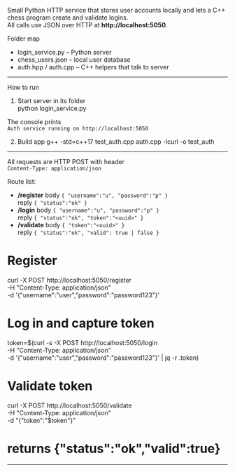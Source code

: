 
Small Python HTTP service that stores user accounts
locally and lets a C++ chess program create and validate logins.  
All calls use JSON over HTTP at **http://localhost:5050**.

Folder map
* login_service.py     – Python server  
* chess_users.json     – local user database 
* auth.hpp / auth.cpp  – C++ helpers that talk to server  

----------------------------------------------------------------------
How to run

1. Start server in its folder  
python login_service.py 

The console prints  
`Auth service running on http://localhost:5050`

2. Build app 
g++ -std=c++17 test_auth.cpp auth.cpp -lcurl -o test_auth

----------------------------------------------------------------------
All requests are HTTP POST with header  
`Content-Type: application/json`

Route list:
* **/register**  body `{ "username":"u", "password":"p" }`  
              reply `{ "status":"ok" }`
* **/login**     body `{ "username":"u", "password":"p" }`  
              reply `{ "status":"ok", "token":"<uuid>" }`
* **/validate**  body `{ "token":"<uuid>" }`  
              reply `{ "status":"ok", "valid": true | false }`


# Register
curl -X POST http://localhost:5050/register \
     -H "Content-Type: application/json" \
     -d '{"username":"user","password":"password123"}'

# Log in and capture token
token=$(curl -s -X POST http://localhost:5050/login \
        -H "Content-Type: application/json" \
        -d '{"username":"user","password":"password123"}' | jq -r .token)

# Validate token 
curl -X POST http://localhost:5050/validate \
     -H "Content-Type: application/json" \
     -d "{\"token\":\"$token\"}"
# returns  {"status":"ok","valid":true}

----------------------------------------------------------------------
